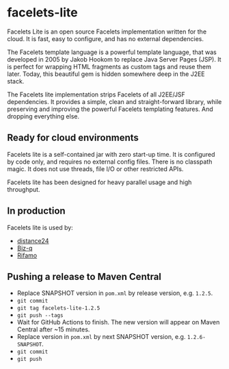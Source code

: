 facelets-lite
=============

Facelets Lite is an open source Facelets implementation written for the cloud. 
It is fast, easy to configure, and has no external dependencies.

The Facelets template language is a powerful template language, that was developed in 2005 by Jakob Hookom to replace Java Server Pages (JSP). It is perfect for wrapping HTML fragments as custom tags and reuse them later. Today, this beautiful gem is hidden somewhere deep in the J2EE stack.

The Facelets lite implementation strips Facelets of all J2EE/JSF dependencies. It provides a simple, clean and straight-forward library, while preserving and improving the powerful Facelets templating features. And dropping everything else.

Ready for cloud environments
----------------------------

Facelets lite is a self-contained jar with zero start-up time. It is configured by code only, and requires no external config files. There is no classpath magic. It does not use threads, file I/O or other restricted APIs.

Facelets lite has been designed for heavy parallel usage and high throughput.

In production
-------------

Facelets lite is used by:
* [distance24](http://www.distance24.org)
* [Biz-q](http://www.biz-q.com)
* [Rifamo](https://www.rifamo.com)

Pushing a release to Maven Central
----------------------------------

* Replace SNAPSHOT version in `pom.xml` by release version, e.g. `1.2.5`.
* `git commit`
* `git tag facelets-lite-1.2.5`
* `git push --tags`
* Wait for GitHub Actions to finish. The new version will appear on Maven Central after ~15 minutes.
* Replace version in `pom.xml` by next SNAPSHOT version, e.g. `1.2.6-SNAPSHOT`.
* `git commit`
* `git push`




 
